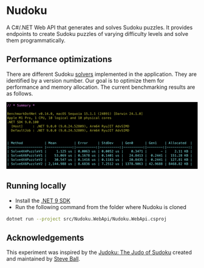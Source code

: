 # Nudoku

A C#/.NET Web API that generates and solves Sudoku puzzles. It provides endpoints to create Sudoku puzzles of varying difficulty levels and solve them programmatically.

## Performance optimizations

There are different Sudoku [solvers](https://github.com/azborgonovo/nudoku/tree/main/src/Nudoku.Engine/Solvers) implemented in the application. They are identified by a version number. Our goal is to optimize them for performance and memory allocation. The current benchmarking results are as follows.

![Benchmark results from 2024-12-05](https://github.com/azborgonovo/nudoku/blob/main/docs/img/Benchmarks_20241205.png?raw=true)

## Running locally

- Install the [.NET 9 SDK](https://dotnet.microsoft.com/download)
- Run the following command from the folder where Nudoku is cloned
```bash
dotnet run --project src/Nudoku.WebApi/Nudoku.WebApi.csproj
```

## Acknowledgements

This experiment was inspired by the [Judoku: The Judo of Sudoku](https://github.com/jetpants/judoku) created and maintained by [Steve Ball](https://github.com/jetpants).
